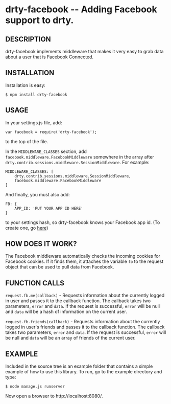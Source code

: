 drty-facebook -- Adding Facebook support to drty.
====================================

## DESCRIPTION

drty-facebook implements middleware that makes it very easy to grab data about a user that is Facebook Connected.

## INSTALLATION

Installation is easy:

    $ npm install drty-facebook

## USAGE

In your settings.js file, add:

    var facebook = require('drty-facebook');

to the top of the file.

In the `MIDDLEWARE_CLASSES` section, add `facebook.middleware.FacebookMiddleware` somewhere
in the array after `drty.contrib.sessions.middleware.SessionMiddleware`. For example:

    MIDDLEWARE_CLASSES: [
        drty.contrib.sessions.middleware.SessionMiddleware,
        facebook.middleware.FacebookMiddleware
    ]

And finally, you must also add:

    FB: {
        APP_ID: 'PUT YOUR APP ID HERE'
    }

to your settings hash, so drty-facebook knows your Facebook app id. (To create one, go [here](http://www.facebook.com/developers/createapp.php))

## HOW DOES IT WORK?

The Facebook middleware automatically checks the incoming cookies for Facebook cookies. If it finds them,
it attaches the variable `fb` to the request object that can be used to pull data from Facebook.

## FUNCTION CALLS

`request.fb.me(callback)` - Requests information about the currently logged in user and passes it to the callback function.
The callback takes two parameters, `error` and `data`. If the request is successful, `error` will be null and `data`
will be a hash of information on the current user.

`request.fb.friends(callback)` - Requests information about the currently logged in user's friends and passes it to the callback
function. The callback takes two parameters, `error` and `data`. If the request is successful, `error` will be null and `data`
will be an array of friends of the current user.

## EXAMPLE

Included in the source tree is an example folder that contains a simple example of how to use this library.
To run, go to the example directory and type:

    $ node manage.js runserver

Now open a browser to http://localhost:8080/.